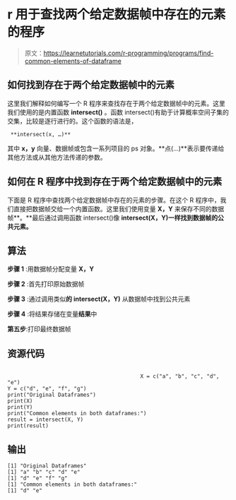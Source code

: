 # r 用于查找两个给定数据帧中存在的元素的程序

> 原文：<https://learnetutorials.com/r-programming/programs/find-common-elements-of-dataframe>

## 如何找到存在于两个给定数据帧中的元素

这里我们解释如何编写一个 R 程序来查找存在于两个给定数据帧中的元素。这里我们使用的是内置函数 **intersect()** 。函数 intersect()有助于计算概率空间子集的交集，比较是逐行进行的。这个函数的语法是，

```
 **intersect(x, …)** 

```

其中 **x，y** 向量、数据帧或包含一系列项目的 ps 对象。**点(...)**表示要传递给其他方法或从其他方法传递的参数。

## 如何在 R 程序中找到存在于两个给定数据帧中的元素

下面是 R 程序中查找两个给定数据帧中存在的元素的步骤。在这个 R 程序中，我们直接把数据帧交给一个内置函数。这里我们使用变量 **X，Y** 来保存不同的数据帧**。**最后通过调用函数 intersect()像 **intersect(X，Y)一样找到数据帧的公共元素。**

## 算法

**步骤 1** :用数据帧分配变量 **X，Y**

**步骤 2** :首先打印原始数据帧

**步骤 3** :通过调用类似**的 intersect(X，Y)** 从数据帧中找到公共元素

**步骤 4** :将结果存储在变量**结果**中

**第五步**:打印最终数据帧

## 资源代码

```

                                          X = c("a", "b", "c", "d", "e")
Y = c("d", "e", "f", "g")
print("Original Dataframes")
print(X)
print(Y)
print("Common elements in both dataframes:")
result = intersect(X, Y)
print(result)

```

## 输出

```
[1] "Original Dataframes"
[1] "a" "b" "c" "d" "e"
[1] "d" "e" "f" "g"
[1] "Common elements in both dataframes:"
[1] "d" "e"
```
